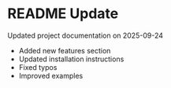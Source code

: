 # README Update

Updated project documentation on 2025-09-24

- Added new features section
- Updated installation instructions
- Fixed typos
- Improved examples